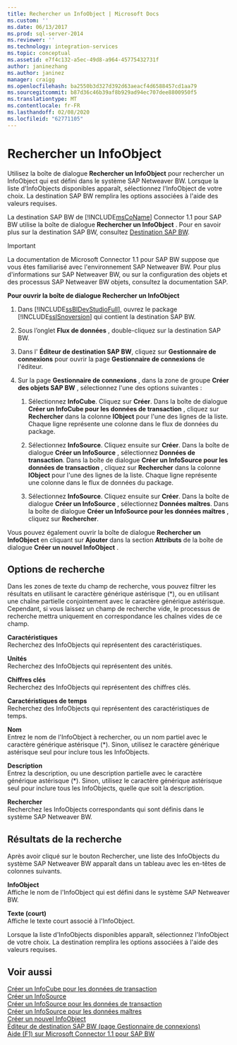 ```yaml
---
title: Rechercher un InfoObject | Microsoft Docs
ms.custom: ''
ms.date: 06/13/2017
ms.prod: sql-server-2014
ms.reviewer: ''
ms.technology: integration-services
ms.topic: conceptual
ms.assetid: e7f4c132-a5ec-49d8-a964-45775432731f
author: janinezhang
ms.author: janinez
manager: craigg
ms.openlocfilehash: ba2550b3d327d392d63aeacf4d6588457cd1aa79
ms.sourcegitcommit: b87d36c46b39af8b929ad94ec707dee8800950f5
ms.translationtype: MT
ms.contentlocale: fr-FR
ms.lasthandoff: 02/08/2020
ms.locfileid: "62771105"
---
```

# <a name="look-up-infoobject"></a>Rechercher un InfoObject
  Utilisez la boîte de dialogue **Rechercher un InfoObject** pour rechercher un InfoObject qui est défini dans le système SAP Netweaver BW. Lorsque la liste d'InfoObjects disponibles apparaît, sélectionnez l'InfoObject de votre choix. La destination SAP BW remplira les options associées à l'aide des valeurs requises.  
  
 La destination SAP BW de [!INCLUDE[msCoName](../../includes/msconame-md.md)] Connector 1.1 pour SAP BW utilise la boîte de dialogue **Rechercher un InfoObject** . Pour en savoir plus sur la destination SAP BW, consultez [Destination SAP BW](sap-bw-destination.md).  
  
> [!IMPORTANT]  
>  La documentation de Microsoft Connector 1.1 pour SAP BW suppose que vous êtes familiarisé avec l'environnement SAP Netweaver BW. Pour plus d'informations sur SAP Netweaver BW, ou sur la configuration des objets et des processus SAP Netweaver BW objets, consultez la documentation SAP.  
  
 **Pour ouvrir la boîte de dialogue Rechercher un InfoObject**  
  
1.  Dans [!INCLUDE[ssBIDevStudioFull](../../includes/ssbidevstudiofull-md.md)], ouvrez le package [!INCLUDE[ssISnoversion](../../includes/ssisnoversion-md.md)] qui contient la destination SAP BW.  
  
2.  Sous l’onglet **Flux de données** , double-cliquez sur la destination SAP BW.  
  
3.  Dans l' **Éditeur de destination SAP BW**, cliquez sur **Gestionnaire de connexions** pour ouvrir la page **Gestionnaire de connexions** de l'éditeur.  
  
4.  Sur la page **Gestionnaire de connexions** , dans la zone de groupe **Créer des objets SAP BW** , sélectionnez l'une des options suivantes :  
  
    1.  Sélectionnez **InfoCube**. Cliquez sur **Créer**. Dans la boîte de dialogue **Créer un InfoCube pour les données de transaction** , cliquez sur **Rechercher** dans la colonne **IObject** pour l'une des lignes de la liste. Chaque ligne représente une colonne dans le flux de données du package.  
  
    2.  Sélectionnez **InfoSource**. Cliquez ensuite sur **Créer**. Dans la boîte de dialogue **Créer un InfoSource** , sélectionnez **Données de transaction**. Dans la boîte de dialogue **Créer un InfoSource pour les données de transaction** , cliquez sur **Rechercher** dans la colonne **IObject** pour l'une des lignes de la liste. Chaque ligne représente une colonne dans le flux de données du package.  
  
    3.  Sélectionnez **InfoSource**. Cliquez ensuite sur **Créer**. Dans la boîte de dialogue **Créer un InfoSource** , sélectionnez **Données maîtres**. Dans la boîte de dialogue **Créer un InfoSource pour les données maîtres** , cliquez sur **Rechercher**.  
  
 Vous pouvez également ouvrir la boîte de dialogue **Rechercher un InfoObject** en cliquant sur **Ajouter** dans la section **Attributs** de la boîte de dialogue **Créer un nouvel InfoObject** .  
  
## <a name="lookup-options"></a>Options de recherche  
 Dans les zones de texte du champ de recherche, vous pouvez filtrer les résultats en utilisant le caractère générique astérisque (*), ou en utilisant une chaîne partielle conjointement avec le caractère générique astérisque. Cependant, si vous laissez un champ de recherche vide, le processus de recherche mettra uniquement en correspondance les chaînes vides de ce champ.  
  
 **Caractéristiques**  
 Recherchez des InfoObjects qui représentent des caractéristiques.  
  
 **Unités**  
 Recherchez des InfoObjects qui représentent des unités.  
  
 **Chiffres clés**  
 Recherchez des InfoObjects qui représentent des chiffres clés.  
  
 **Caractéristiques de temps**  
 Recherchez des InfoObjects qui représentent des caractéristiques de temps.  
  
 **Nom**  
 Entrez le nom de l'InfoObject à rechercher, ou un nom partiel avec le caractère générique astérisque (*). Sinon, utilisez le caractère générique astérisque seul pour inclure tous les InfoObjects.  
  
 **Description**  
 Entrez la description, ou une description partielle avec le caractère générique astérisque (*). Sinon, utilisez le caractère générique astérisque seul pour inclure tous les InfoObjects, quelle que soit la description.  
  
 **Rechercher**  
 Recherchez les InfoObjects correspondants qui sont définis dans le système SAP Netweaver BW.  
  
## <a name="lookup-results"></a>Résultats de la recherche  
 Après avoir cliqué sur le bouton Rechercher, une liste des InfoObjects du système SAP Netweaver BW apparaît dans un tableau avec les en-têtes de colonnes suivants.  
  
 **InfoObject**  
 Affiche le nom de l'InfoObject qui est défini dans le système SAP Netweaver BW.  
  
 **Texte (court)**  
 Affiche le texte court associé à l'InfoObject.  
  
 Lorsque la liste d'InfoObjects disponibles apparaît, sélectionnez l'InfoObject de votre choix. La destination remplira les options associées à l'aide des valeurs requises.  
  
## <a name="see-also"></a>Voir aussi  
 [Créer un InfoCube pour les données de transaction](create-infocube-for-transaction-data.md)   
 [Créer un InfoSource](create-infosource.md)   
 [Créer un InfoSource pour les données de transaction](create-infosource-for-transaction-data.md)   
 [Créer un InfoSource pour les données maîtres](create-infosource-for-master-data.md)   
 [Créer un nouvel InfoObject](create-new-infoobject.md)   
 [Éditeur de destination SAP BW &#40;page Gestionnaire de connexions&#41;](sap-bw-destination-editor-connection-manager-page.md)   
 [Aide (F1) sur Microsoft Connector 1.1 pour SAP BW](../microsoft-connector-for-sap-bw-f1-help.md)  
  
  
